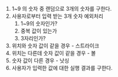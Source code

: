 1. 1~9 의 숫자 중 랜덤으로 3개의 숫자를 구한다.
2. 사용자로부터 입력 받는 3개 숫자 예외처리
   1. 1~9의 숫자인가?
   2. 중복 값이 있는가
   3. 3자리인가?
3. 위치와 숫자 값이 같을 경우 - 스트라이크
4. 위치는 다른데 숫자 값이 같을 경우 - 볼
5. 숫자 값이 다른 경우 - 낫싱
6. 사용자가 입력한 값에 대한 실행 결과를 구한다.

